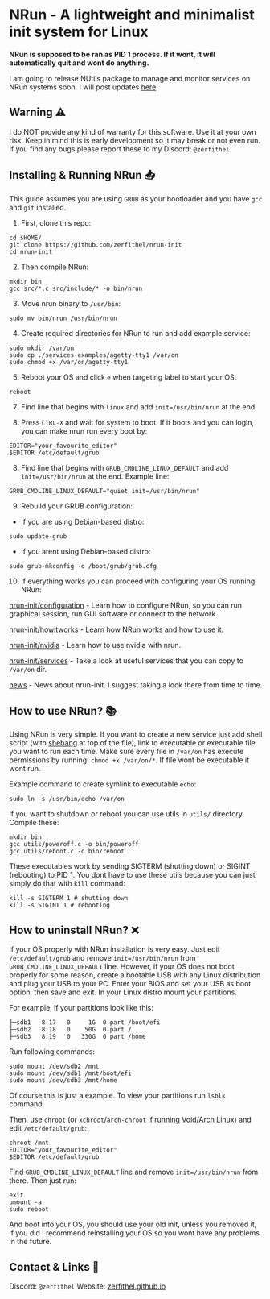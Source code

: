 # NRun - A lightweight and minimalist init system for Linux

**NRun is supposed to be ran as PID 1 process. If it wont, it will automatically quit and wont do anything.**

I am going to release NUtils package to manage and monitor services on NRun systems soon. I will post updates [here](https://zerfithel.github.io/news). 

## Warning ⚠️

I do NOT provide any kind of warranty for this software. Use it at your own risk. Keep in mind this is early development so it may break or not even run. If you find any bugs please report these to my Discord: `@zerfithel`.

## Installing & Running NRun 📥

This guide assumes you are using `GRUB` as your bootloader and you have `gcc` and `git` installed.

1. First, clone this repo:
```
cd $HOME/
git clone https://github.com/zerfithel/nrun-init
cd nrun-init
```

2. Then compile NRun:
```
mkdir bin
gcc src/*.c src/include/* -o bin/nrun
```

3. Move nrun binary to `/usr/bin`:
```
sudo mv bin/nrun /usr/bin/nrun
```

4. Create required directories for NRun to run and add example service:
```
sudo mkdir /var/on
sudo cp ./services-examples/agetty-tty1 /var/on
sudo chmod +x /var/on/agetty-tty1
```

5. Reboot your OS and click `e` when targeting label to start your OS:
```
reboot
```

7. Find line that begins with `linux` and add `init=/usr/bin/nrun` at the end.

8. Press `CTRL-X` and wait for system to boot. If it boots and you can login, you can make nrun run every boot by:
```
EDITOR="your_favourite_editor"
$EDITOR /etc/default/grub
```

8. Find line that begins with `GRUB_CMDLINE_LINUX_DEFAULT` and add `init=/usr/bin/nrun` at the end. Example line:
```
GRUB_CMDLINE_LINUX_DEFAULT="quiet init=/usr/bin/nrun"
```

9. Rebuild your GRUB configuration:
- If you are using Debian-based distro:
```
sudo update-grub
```
- If you arent using Debian-based distro:
```
sudo grub-mkconfig -o /boot/grub/grub.cfg
```

10. If everything works you can proceed with configuring your OS running NRun:

[nrun-init/configuration](https://zerfithel.github.io/software/nrun-init/configuration) - Learn how to configure NRun, so you can run graphical session, run GUI software or connect to the network.

[nrun-init/howitworks](https://zerfithel.github.io/software/nrun-init/howitworks) - Learn how NRun works and how to use it.

[nrun-init/nvidia](https://zerfithel.github.io/software/nrun-init/nvidia) - Learn how to use nvidia with nrun.

[nrun-init/services](https://zerfithel.github.io/software/nrun-init/services) - Take a look at useful services that you can copy to `/var/on` dir.

[news](https://zerfithel.github.io/news) - News about nrun-init. I suggest taking a look there from time to time.

## How to use NRun? 📚

Using NRun is very simple. If you want to create a new service just add shell script (with [shebang](https://en.wikipedia.org/wiki/Shebang_(Unix)) at top of the file), link to executable or executable file you want to run each time. Make sure every file in `/var/on` has execute permissions by running: `chmod +x /var/on/*`. If file wont be executable it wont run.

Example command to create symlink to executable `echo`:
```
sudo ln -s /usr/bin/echo /var/on
```

If you want to shutdown or reboot you can use utils in `utils/` directory. Compile these:
```
mkdir bin
gcc utils/poweroff.c -o bin/poweroff
gcc utils/reboot.c -o bin/reboot
```

These executables work by sending SIGTERM (shutting down) or SIGINT (rebooting) to PID 1. You dont have to use these utils because you can just simply do that with `kill` command:

```
kill -s SIGTERM 1 # shutting down
kill -s SIGINT 1 # rebooting
```

## How to uninstall NRun? ❌

If your OS properly with NRun installation is very easy. Just edit `/etc/default/grub` and remove `init=/usr/bin/nrun` from `GRUB_CMDLINE_LINUX_DEFAULT` line.
However, if your OS does not boot properly for some reason, create a bootable USB with any Linux distribution and plug your USB to your PC. Enter your BIOS and set your USB as boot option, then save and exit. In your Linux distro mount your partitions.

For example, if your partitions look like this:
```
├─sdb1   8:17   0     1G  0 part /boot/efi
├─sdb2   8:18   0    50G  0 part /
├─sdb3   8:19   0   330G  0 part /home
```

Run following commands:
```
sudo mount /dev/sdb2 /mnt
sudo mount /dev/sdb1 /mnt/boot/efi
sudo mount /dev/sdb3 /mnt/home
```

Of course this is just a example. To view your partitions run `lsblk` command.

Then, use `chroot` (or `xchroot`/`arch-chroot` if running Void/Arch Linux) and edit `/etc/default/grub`:
```
chroot /mnt
EDITOR="your_favourite_editor"
$EDITOR /etc/default/grub
```

Find `GRUB_CMDLINE_LINUX_DEFAULT` line and remove `init=/usr/bin/nrun` from there. Then just run:
```
exit
umount -a
sudo reboot
```

And boot into your OS, you should use your old init, unless you removed it, if you did I recommend reinstalling your OS so you wont have any problems in the future.

## Contact & Links 📧

Discord: `@zerfithel`
Website: [zerfithel.github.io](https://zerfithel.github.io/)
